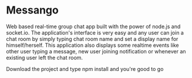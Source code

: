 # Messango
Web based real-time group chat app built with the power of node.js and socket.io. The application's interface is very easy and any user can join a chat room
by simply typing chat room name and set a display name for himself/herself. This application also displays some realtime events like other user typing a
message, new user joining notification or whenever an existing user left the chat room.

Download the project and type npm install and you're good to go
